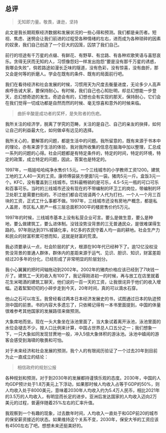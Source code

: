 ## 总评

>无知即力量。敬畏，谦逊，坚持

此文是我长期观察经济数据和发展状况的一些心得和预测。我们都是亲历者。短视、焦虑、迷惘会让我们前进的过程受各种情绪的左右，进而成为各种琐碎的因素的奴隶，我们自己创造了一个巨大的囚笼，囚禁了我们自己。

前行的坦途有千万星的点缀、有鲜花、有野草、有岔路、有各种欢歌笑语与喜怒哀乐。贪得无厌而无知的人，习惯像怨妇一样发出抱怨“要是没有那千万星的诱惑，我哪会失败”，倘若路途如漫长乏味的隧道，没有色彩，没有惊喜，没有曲折，那又会是何等的折磨人。学会在既有的条件、既有的局面前行吧。

我们在看待经济和社会发展的时候，习惯用天为尺度去衡量进度，无论多少人高声疾呼告诫大家，要保持耐心。有时候，我们自己也心知肚明，却总幻想能一步登天，总幻想奇迹的发生。奇迹会有的，幻想也会有实现的那天，保持耐心，它们会在我们觉得一切成功都是自然而然的时候、毫无惊喜和意外的时候来临。

> 曲折辛酸是成功者的奖杯，是失败者的伤疤。

我所关注的经济学，脱离了学究的范畴，关注的是自己、自己的亲友的抉择，如何让自己的利益最大化，如何做卓有远见的选择。

我所关心的，要解答的问题，都是生活中的问题。我所留意的，既有来源于书本中的理论，亦有来源于生活的体验，我对我所收集的信息在脑海中加以整理，汇总成一系列的问题的心得。社会问题都是有特定条件的，特定的时间，特定的环境，特定的政策，成立特定的问题，因此，答案也是特定的。

1997年，一瓶娃哈哈纯净水售价1.5元。一个三线城市的小学教师工资1200。建筑工地的工人40一天的工资。康师傅袋装方便面1元一袋。猪肉5元一斤。盒饭3元一个。KFC，没有覆盖到三线城市。饮料最畅销的是可乐，4.5-5元一瓶的可口可乐和百事可乐。当时的三线城市还没有现在的不带编制的环卫工的岗位，带编制的环卫处职工是需要扫街的。不过他们都会花钱请两个人代为打扫，一个人一个月三百块的工资，正式工什么事都不做。1997年，三线城市还没有房地产概念，都是私人盖房，市区私人房产一栋三层总面积300平的楼房售价约5万元。

1997年的时候，三线城市基本上没有私营企业可言。要么是做生意，要么是种地，要么做建筑工，要么进体制。没钱没势没背景的三无普通民众，是很难谋得生路的。97年刚达到31%城镇化率，8亿多的农民守着人均一亩的耕地。社会生产力和民众的财富积累可想而知，这就是财富的荒漠。

我必须要承认一点，社会阶层的扩大，根源在90年代已经种下了。逾12亿没权没势没背景的普通人群体，群体内的差距来源于运气、见识、胆识、知识，财富差距经过20多年的分化，已经形成了非常明显的阶层划分。

我小心翼翼的把时间轴拖动到2002年。2002年的猪肉价格应该已经到了7块钱一斤了。建筑工一天的收入有100了，我记得刚进初一的时候，再与放工在店里就着花生米喝酒的建筑工聊天，他们说的一百一天的工资，让我很诧异于他们的收入增幅。迈着絮絮叨叨的小碎步走到今天，20年时间，真的可以滴水石穿。

他山之石可以攻玉。我曾经看过两本日本经济发展史的书，试图通过日本的轨迹预测中国的前景。书的内容大多遗忘了，只依稀记得有一本书里面提到，中国的体量很难参考其他国家的发展路径来做预测。

大象席地而坐。现在一头大象坐在泳池里面了，当大象试着离开泳池，泳池里面的水位会褪去不少。按人口比例来计算，中国占世界总人口五分之一；我们想象一下，一只大象如同发现甘蔗地一般，冲入5倍大象体积的游泳池。泳池中嬉闹的游客会感受到海啸的敬畏和可怕。

对于未来经济和社会发展的预测，我个人的有限阅历验证了一个过去20年到目前为止一直成立的结论：

>相信政府的规划公报

各种规划和预测，对于到2030年的发展都持谨慎乐观的态度。2030年，中国的人均GDP预计处于1.8万美元上下浮动，如果那时候人均收入占等于GDP的50%，则人均收入处于8000美元，意味着2030年人均收入约为5.4万人民币，相比2021年的3.5万的人均收入，有明显而长足的进步。亚洲后发达国家的人均收入迈向2万美元的过程，普遍伴随着25%左右的汇率升值。

我观察到一个有趣的现象，过去数年时间，人均收入一直处于和GDP前20的城市的保安薪资接近的状态。如果维持这个关系不变，2030年，保安大爷的工资应该有4500左右了吧。想想未来还挺美好的。




